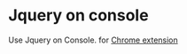 # Jquery on console
Use Jquery on Console. for [Chrome extension](https://developer.chrome.com/extensions)
